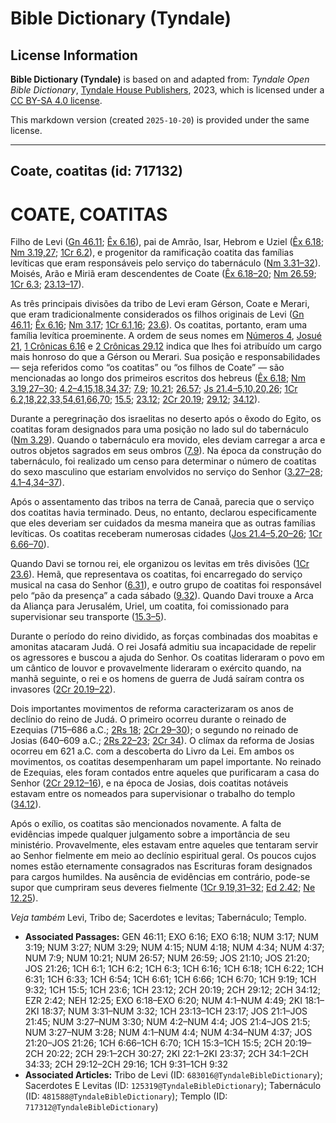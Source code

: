 # Bible Dictionary (Tyndale)

## License Information

**Bible Dictionary (Tyndale)** is based on and adapted from: _Tyndale Open Bible Dictionary_, [Tyndale House Publishers](https://tyndaleopenresources.com/), 2023, which is licensed under a [CC BY-SA 4.0 license](https://creativecommons.org/licenses/by-sa/4.0/legalcode.en).

This markdown version (created `2025-10-20`) is provided under the same license.



--------------------------------

## Coate, coatitas (id: 717132)

COATE, COATITAS
===============

Filho de Levi ([Gn 46\.11](https://ref.ly/Gen46:11); [Êx 6\.16](https://ref.ly/Exod6:16)), pai de Amrão, Isar, Hebrom e Uziel ([Êx 6\.18](https://ref.ly/Exod6:18); [Nm 3\.19,27](https://ref.ly/Num3:19,Num3:27); [1Cr 6\.2](https://ref.ly/1Chr6:2)), e progenitor da ramificação coatita das famílias levíticas que eram responsáveis pelo serviço do tabernáculo ([Nm 3\.31–32](https://ref.ly/Num3:31-Num3:32)). Moisés, Arão e Miriã eram descendentes de Coate ([Êx 6\.18–20](https://ref.ly/Exod6:18-Exod6:20); [Nm 26\.59](https://ref.ly/Num26:59); [1Cr 6\.3](https://ref.ly/1Chr6:3); [23\.13–17](https://ref.ly/1Chr23:13-1Chr23:17)).

As três principais divisões da tribo de Levi eram Gérson, Coate e Merari, que eram tradicionalmente considerados os filhos originais de Levi ([Gn 46\.11](https://ref.ly/Gen46:11); [Êx 6\.16](https://ref.ly/Exod6:16); [Nm 3\.17](https://ref.ly/Num3:17); [1Cr 6\.1,16](https://ref.ly/1Chr6:1,1Chr6:16); [23\.6](https://ref.ly/1Chr23:6)). Os coatitas, portanto, eram uma família levítica proeminente. A ordem de seus nomes em [Números 4](https://ref.ly/Num4:1-Num4:49), [Josué 21](https://ref.ly/Josh21:1-Josh21:45), [1 Crônicas 6\.16](https://ref.ly/1Chr6:16) e [2 Crônicas 29\.12](https://ref.ly/2Chr29:12) indica que lhes foi atribuído um cargo mais honroso do que a Gérson ou Merari. Sua posição e responsabilidades — seja referidos como “os coatitas” ou “os filhos de Coate” — são mencionadas ao longo dos primeiros escritos dos hebreus ([Êx 6\.18](https://ref.ly/Exod6:18); [Nm 3\.19,27–30](https://ref.ly/Num3:19,Num3:27-Num3:30); [4\.2–4,15,18,34,37](https://ref.ly/Num4:2-Num4:4,Num4:15,Num4:18,Num4:34,Num4:37); [7\.9](https://ref.ly/Num7:9); [10\.21](https://ref.ly/Num10:21); [26\.57](https://ref.ly/Num26:57); [Js 21\.4–5,10,20,26](https://ref.ly/Josh21:4-Josh21:5,Josh21:10,Josh21:20,Josh21:26); [1Cr 6\.2,18,22,33,54,61,66,70](https://ref.ly/1Chr6:2,1Chr6:18,1Chr6:22,1Chr6:33,1Chr6:54,1Chr6:61,1Chr6:66,1Chr6:70); [15\.5](https://ref.ly/1Chr15:5); [23\.12](https://ref.ly/1Chr23:12); [2Cr 20\.19](https://ref.ly/2Chr20:19); [29\.12](https://ref.ly/2Chr29:12); [34\.12](https://ref.ly/2Chr34:12)).

Durante a peregrinação dos israelitas no deserto após o êxodo do Egito, os coatitas foram designados para uma posição no lado sul do tabernáculo ([Nm 3\.29](https://ref.ly/Num3:29)). Quando o tabernáculo era movido, eles deviam carregar a arca e outros objetos sagrados em seus ombros ([7\.9](https://ref.ly/Num7:9)). Na época da construção do tabernáculo, foi realizado um censo para determinar o número de coatitas do sexo masculino que estariam envolvidos no serviço do Senhor ([3\.27–28](https://ref.ly/Num3:27-Num3:28); [4\.1–4,34–37](https://ref.ly/Num4:1-Num4:4,Num4:34-Num4:37)).

Após o assentamento das tribos na terra de Canaã, parecia que o serviço dos coatitas havia terminado. Deus, no entanto, declarou especificamente que eles deveriam ser cuidados da mesma maneira que as outras famílias levíticas. Os coatitas receberam numerosas cidades ([Jos 21\.4–5,20–26](https://ref.ly/Josh21:4-Josh21:5,Josh21:20-Josh21:26); [1Cr 6\.66–70](https://ref.ly/1Chr6:66-1Chr6:70)).

Quando Davi se tornou rei, ele organizou os levitas em três divisões ([1Cr 23\.6](https://ref.ly/1Chr23:6)). Hemã, que representava os coatitas, foi encarregado do serviço musical na casa do Senhor ([6\.31](https://ref.ly/1Chr6:31)), e outro grupo de coatitas foi responsável pelo “pão da presença” a cada sábado ([9\.32](https://ref.ly/1Chr9:32)). Quando Davi trouxe a Arca da Aliança para Jerusalém, Uriel, um coatita, foi comissionado para supervisionar seu transporte ([15\.3–5](https://ref.ly/1Chr15:3-1Chr15:5)).

Durante o período do reino dividido, as forças combinadas dos moabitas e amonitas atacaram Judá. O rei Josafá admitiu sua incapacidade de repelir os agressores e buscou a ajuda do Senhor. Os coatitas lideraram o povo em um cântico de louvor e provavelmente lideraram o exército quando, na manhã seguinte, o rei e os homens de guerra de Judá saíram contra os invasores ([2Cr 20\.19–22](https://ref.ly/2Chr20:19-2Chr20:22)).

Dois importantes movimentos de reforma caracterizaram os anos de declínio do reino de Judá. O primeiro ocorreu durante o reinado de Ezequias (715–686 a.C.; [2Rs 18](https://ref.ly/2Kgs18:1-2Kgs18:37); [2Cr 29–30](https://ref.ly/2Chr29:1-2Chr30:27)); o segundo no reinado de Josias (640–609 a.C.; [2Rs 22–23](https://ref.ly/2Kgs22:1-2Kgs23:37); [2Cr 34](https://ref.ly/2Chr34:1-2Chr34:33)). O clímax da reforma de Josias ocorreu em 621 a.C. com a descoberta do Livro da Lei. Em ambos os movimentos, os coatitas desempenharam um papel importante. No reinado de Ezequias, eles foram contados entre aqueles que purificaram a casa do Senhor ([2Cr 29\.12–16](https://ref.ly/2Chr29:12-2Chr29:16)), e na época de Josias, dois coatitas notáveis estavam entre os nomeados para supervisionar o trabalho do templo ([34\.12](https://ref.ly/2Chr34:12)).

Após o exílio, os coatitas são mencionados novamente. A falta de evidências impede qualquer julgamento sobre a importância de seu ministério. Provavelmente, eles estavam entre aqueles que tentaram servir ao Senhor fielmente em meio ao declínio espiritual geral. Os poucos cujos nomes estão eternamente consagrados nas Escrituras foram designados para cargos humildes. Na ausência de evidências em contrário, pode\-se supor que cumpriram seus deveres fielmente ([1Cr 9\.19,31–32](https://ref.ly/1Chr9:19,1Chr9:31-1Chr9:32); [Ed 2\.42](https://ref.ly/Ezra2:42); [Ne 12\.25](https://ref.ly/Neh12:25)).

*Veja também* Levi, Tribo de; Sacerdotes e levitas; Tabernáculo; Templo.

* **Associated Passages:** GEN 46:11; EXO 6:16; EXO 6:18; NUM 3:17; NUM 3:19; NUM 3:27; NUM 3:29; NUM 4:15; NUM 4:18; NUM 4:34; NUM 4:37; NUM 7:9; NUM 10:21; NUM 26:57; NUM 26:59; JOS 21:10; JOS 21:20; JOS 21:26; 1CH 6:1; 1CH 6:2; 1CH 6:3; 1CH 6:16; 1CH 6:18; 1CH 6:22; 1CH 6:31; 1CH 6:33; 1CH 6:54; 1CH 6:61; 1CH 6:66; 1CH 6:70; 1CH 9:19; 1CH 9:32; 1CH 15:5; 1CH 23:6; 1CH 23:12; 2CH 20:19; 2CH 29:12; 2CH 34:12; EZR 2:42; NEH 12:25; EXO 6:18–EXO 6:20; NUM 4:1–NUM 4:49; 2KI 18:1–2KI 18:37; NUM 3:31–NUM 3:32; 1CH 23:13–1CH 23:17; JOS 21:1–JOS 21:45; NUM 3:27–NUM 3:30; NUM 4:2–NUM 4:4; JOS 21:4–JOS 21:5; NUM 3:27–NUM 3:28; NUM 4:1–NUM 4:4; NUM 4:34–NUM 4:37; JOS 21:20–JOS 21:26; 1CH 6:66–1CH 6:70; 1CH 15:3–1CH 15:5; 2CH 20:19–2CH 20:22; 2CH 29:1–2CH 30:27; 2KI 22:1–2KI 23:37; 2CH 34:1–2CH 34:33; 2CH 29:12–2CH 29:16; 1CH 9:31–1CH 9:32
* **Associated Articles:** Tribo de Levi (ID: `683016@TyndaleBibleDictionary`); Sacerdotes E Levitas (ID: `125319@TyndaleBibleDictionary`); Tabernáculo (ID: `481588@TyndaleBibleDictionary`); Templo (ID: `717312@TyndaleBibleDictionary`)

